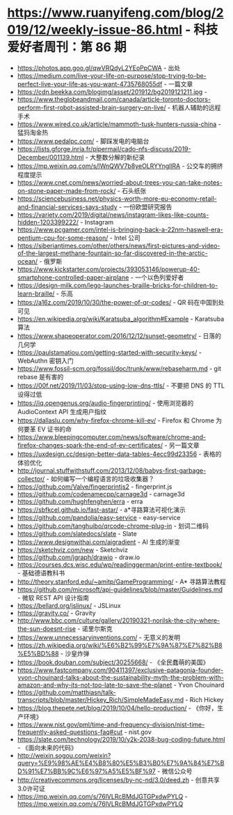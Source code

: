 # https://www.ruanyifeng.com/blog/2019/12/weekly-issue-86.html - 科技爱好者周刊：第 86 期

- https://photos.app.goo.gl/qwVRQdyL2YEoPpCWA - 出处
- https://medium.com/live-your-life-on-purpose/stop-trying-to-be-perfect-live-your-life-as-you-want-4735768055df - 一篇文章
- https://cdn.beekka.com/blogimg/asset/201912/bg2019121211.jpg - 
- https://www.theglobeandmail.com/canada/article-toronto-doctors-perform-first-robot-assisted-brain-surgery-on-live/ - 机器人辅助的远程手术
- https://www.wired.co.uk/article/mammoth-tusk-hunters-russia-china - 猛犸淘金热
- https://www.pedalpc.com/ - 脚踩发电的电脑台
- https://lists.gforge.inria.fr/pipermail/cado-nfs-discuss/2019-December/001139.html - 大整数分解的新纪录
- https://mp.weixin.qq.com/s/lWnQWV7b8yeOLRYYngllRA - 公交车的拥挤程度提示
- https://www.cnet.com/news/worried-about-trees-you-can-take-notes-on-stone-paper-made-from-rock/ - 石头纸张
- https://sciencebusiness.net/physics-worth-more-eu-economy-retail-and-financial-services-says-study - 一份欧盟研究报告
- https://variety.com/2019/digital/news/instagram-likes-like-counts-hidden-1203399222/ - Instagram
- https://www.pcgamer.com/intel-is-bringing-back-a-22nm-haswell-era-pentium-cpu-for-some-reason/ - Intel 公司
- https://siberiantimes.com/other/others/news/first-pictures-and-video-of-the-largest-methane-fountain-so-far-discovered-in-the-arctic-ocean/ - 俄罗斯
- https://www.kickstarter.com/projects/393053146/powerup-40-smartphone-controlled-paper-airplane - 一个以色列爱好者
- https://design-milk.com/lego-launches-braille-bricks-for-children-to-learn-braille/ - 乐高
- https://a16z.com/2019/10/30/the-power-of-qr-codes/ - QR 码在中国到处可见
- https://en.wikipedia.org/wiki/Karatsuba_algorithm#Example - Karatsuba 算法
- https://www.shapeoperator.com/2016/12/12/sunset-geometry/ - 日落的几何学
- https://paulstamatiou.com/getting-started-with-security-keys/ - WebAuthn 密钥入门
- https://www.fossil-scm.org/fossil/doc/trunk/www/rebaseharm.md - git rebase 是有害的
- https://00f.net/2019/11/03/stop-using-low-dns-ttls/ - 不要把 DNS 的 TTL 设得过低
- https://iq.opengenus.org/audio-fingerprinting/ - 使用浏览器的 AudioContext API 生成用户指纹
- https://dallaslu.com/why-firefox-chrome-kill-ev/ - Firefox 和 Chrome 为何要革 EV 证书的命
- https://www.bleepingcomputer.com/news/software/chrome-and-firefox-changes-spark-the-end-of-ev-certificates/ - 另一篇文章
- https://uxdesign.cc/design-better-data-tables-4ecc99d23356 - 表格的体验优化
- http://journal.stuffwithstuff.com/2013/12/08/babys-first-garbage-collector/ - 如何编写一个编程语言的垃圾收集器？
- https://github.com/Valve/fingerprintjs2 - fingerprint.js
- https://github.com/codenamecpp/carnage3d - carnage3d
- https://github.com/hughfenghen/erra - erra
- https://sbfkcel.github.io/fast-astar/ - a*寻路算法可视化演示
- https://github.com/pandolia/easy-service - easy-service
- https://github.com/tanghuibo/qrcode-chrome-plug-in - 划词二维码
- https://github.com/slatedocs/slate - Slate
- https://www.designwithai.com/aigradient - AI 生成的渐变
- https://sketchviz.com/new - Sketchviz
- https://github.com/jgraph/drawio - draw.io
- https://courses.dcs.wisc.edu/wp/readinggerman/print-entire-textbook/ - 基础德语教科书
- http://theory.stanford.edu/~amitp/GameProgramming/ - A* 寻路算法教程
- https://github.com/microsoft/api-guidelines/blob/master/Guidelines.md - 微软 REST API 设计指南
- https://bellard.org/jslinux/ - JSLinux
- https://gravity.co/ - Gravity
- http://www.bbc.com/culture/gallery/20190321-norilsk-the-city-where-the-sun-doesnt-rise - 诺里尔斯克
- https://www.unnecessaryinventions.com/ - 无意义的发明
- https://zh.wikipedia.org/wiki/%E6%B2%99%E7%9A%87%E7%82%B8%E5%BD%88 - 沙皇炸弹
- https://book.douban.com/subject/30255668/ - 《全民蠢萌的美国》
- https://www.fastcompany.com/90411397/exclusive-patagonia-founder-yvon-chouinard-talks-about-the-sustainability-myth-the-problem-with-amazon-and-why-its-not-too-late-to-save-the-planet - Yvon Chouinard
- https://github.com/matthiasn/talk-transcripts/blob/master/Hickey_Rich/SimpleMadeEasy.md - Rich Hickey
- https://blog.thepete.net/blog/2019/10/04/hello-production/ - 《你好，生产环境》
- https://www.nist.gov/pml/time-and-frequency-division/nist-time-frequently-asked-questions-faq#cut - nist.gov
- https://slate.com/technology/2019/10/y2k-2038-bug-coding-future.html - 《面向未来的代码》
- http://weixin.sogou.com/weixin?query=%E9%98%AE%E4%B8%80%E5%B3%B0%E7%9A%84%E7%BD%91%E7%BB%9C%E6%97%A5%E5%BF%97 - 微信公众号
- http://creativecommons.org/licenses/by-nc-nd/3.0/deed.zh - 创意共享3.0许可证
- https://mp.weixin.qq.com/s/76lVLRcBMdJGTGPxdwPYLQ - https://mp.weixin.qq.com/s/76lVLRcBMdJGTGPxdwPYLQ